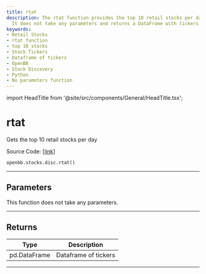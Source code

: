```yaml
---
title: rtat
description: The rtat function provides the top 10 retail stocks per day functionality.
  It does not take any parameters and returns a DataFrame with tickers.
keywords:
- Retail Stocks
- rtat function
- top 10 stocks
- Stock Tickers
- Dataframe of tickers
- OpenBB
- Stock Discovery
- Python
- No parameters function
---
```


import HeadTitle from '@site/src/components/General/HeadTitle.tsx';

<HeadTitle title="rtat - Disc - Stocks - Reference | OpenBB SDK Docs" />

# rtat

Gets the top 10 retail stocks per day

Source Code: [[link](https://github.com/OpenBB-finance/OpenBBTerminal/tree/main/openbb_terminal/stocks/discovery/nasdaq_model.py#L20)]

```python
openbb.stocks.disc.rtat()
```

---

## Parameters

This function does not take any parameters.

---

## Returns

| Type | Description |
| ---- | ----------- |
| pd.DataFrame | Dataframe of tickers |
---
